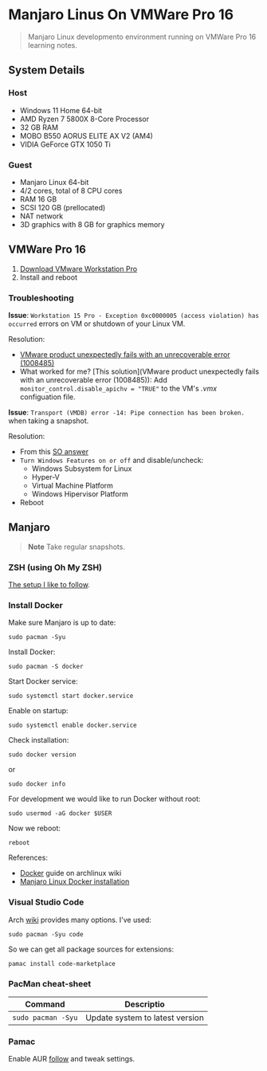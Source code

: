 # Manjaro Linus On VMWare Pro 16

> Manjaro Linux developmento environment running on VMWare Pro 16 learning notes.

## System Details

### Host

* Windows 11 Home 64-bit
* AMD Ryzen 7 5800X 8-Core Processor
* 32 GB RAM
* MOBO B550 AORUS ELITE AX V2 (AM4)
* VIDIA GeForce GTX 1050 Ti

### Guest

* Manjaro Linux 64-bit
* 4/2 cores, total of 8 CPU cores
* RAM 16 GB
* SCSI 120 GB (prellocated)
* NAT network
* 3D graphics with 8 GB for graphics memory

## VMWare Pro 16

1. [Download VMware Workstation Pro](https://www.vmware.com/uk/products/workstation-pro/workstation-pro-evaluation.html)
2. Install and reboot

### Troubleshooting

**Issue**: `Workstation 15 Pro - Exception 0xc0000005 (access violation) has occurred` errors on VM or shutdown of your Linux VM.

Resolution:

* [VMware product unexpectedly fails with an unrecoverable error (1008485)](https://kb.vmware.com/s/article/1008485)
* What worked for me? [This solution](VMware product unexpectedly fails with an unrecoverable error (1008485)): Add `monitor_control.disable_apichv = "TRUE"` to the VM's _.vmx_ configuation file.

**Issue**: `Transport (VMDB) error -14: Pipe connection has been broken.` when taking a snapshot.

Resolution:

* From this [SO answer](https://stackoverflow.com/a/66975189)
* `Turn Windows Features on or off` and disable/uncheck:
   * Windows Subsystem for Linux
   * Hyper-V
   * Virtual Machine Platform
   * Windows Hipervisor Platform 
 * Reboot

## Manjaro

> **Note**
> Take regular snapshots.

### ZSH (using Oh My ZSH)

[The setup I like to follow](https://gist.github.com/yovko/becf16eecd3a1f69a4e320a95689249e).

### Install Docker

Make sure Manjaro is up to date:

```shell
sudo pacman -Syu
```

Install Docker:

```shell
sudo pacman -S docker
```

Start Docker service:

```shell
sudo systemctl start docker.service
```

Enable on startup:

```shell
sudo systemctl enable docker.service
```

Check installation:

```shell
sudo docker version
```

or

```shell
sudo docker info
```

For development we would like to run Docker without root:

```shell
sudo usermod -aG docker $USER
```

Now we reboot:

```shell
reboot
```

References:
* [Docker](https://wiki.archlinux.org/title/docker) guide on archlinux wiki
* [Manjaro Linux Docker installation](https://linuxconfig.org/manjaro-linux-docker-installation)

### Visual Studio Code

Arch [wiki](https://wiki.archlinux.org/title/Visual_Studio_Code#Installation) provides many options. I've used:

```shell
sudo pacman -Syu code
```

So we can get all package sources for extensions:

```shell
pamac install code-marketplace
```

### PacMan cheat-sheet

| Command | Descriptio |
|---|---|
| `sudo pacman -Syu` | Update system to latest version |

### Pamac

Enable AUR [follow](https://wiki.manjaro.org/index.php/Pamac) and tweak settings.

